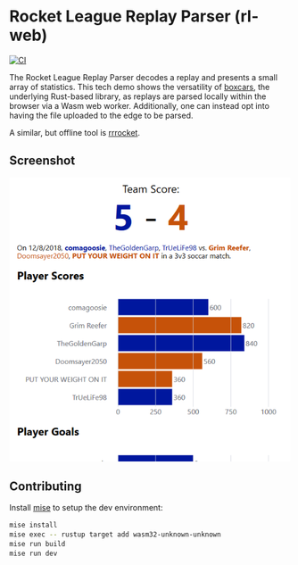 # Rocket League Replay Parser (rl-web)

[![CI](https://github.com/nickbabcock/rl-web/actions/workflows/ci.yml/badge.svg)](https://github.com/nickbabcock/rl-web/actions/workflows/ci.yml)

The Rocket League Replay Parser decodes a replay and presents a small array of
statistics. This tech demo shows the versatility of
[boxcars](https://github.com/nickbabcock/boxcars), the underlying Rust-based
library, as replays are parsed locally within the browser via a Wasm web worker.
Additionally, one can instead opt into having the file uploaded to the edge to
be parsed.

A similar, but offline tool is
[rrrocket](https://github.com/nickbabcock/rrrocket).

## Screenshot

![Screenshot of web page](dev/rl-web-screenshot.png?raw=true)

## Contributing

Install [mise](https://mise.jdx.dev/) to setup the dev environment:

```bash
mise install
mise exec -- rustup target add wasm32-unknown-unknown
mise run build
mise run dev
```
